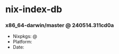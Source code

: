 # nix-index-db
### x86_64-darwin/master @ 240514.311cd0a
- Nixpkgs: @[](https://github.com/NixOS/nixpkgs/commit/311cd0a3d88abaafdd5b5218efd6affea48fba7e)
- Platform: 
- Date: 
